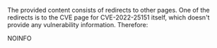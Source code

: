 The provided content consists of redirects to other pages. One of the redirects is to the CVE page for CVE-2022-25151 itself, which doesn't provide any vulnerability information. Therefore:

NOINFO